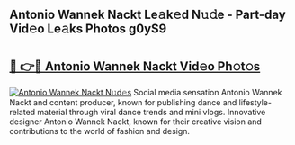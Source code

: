 ## Antonio Wannek Nackt Le𝚊k𝚎d N𝚞𝚍e - Part-day Vid𝚎o Le𝚊ks Photos g0yS9

# <h2><a href="http://fb0nn0.evod.top/?m=Antonio+Wannek+Nackt">🔗 👉🔴 Antonio Wannek Nackt Vid𝚎o Ph𝚘t𝚘s</a></h2>

[![Antonio Wannek Nackt N𝚞d𝚎s](https://i.imgur.com/8V9OHl7.gif)](http://fb0nn0.evod.top/?m=Antonio+Wannek+Nackt)
Social media sensation Antonio Wannek Nackt and content producer, known for publishing dance and lifestyle-related material through viral dance trends and mini vlogs. Innovative designer Antonio Wannek Nackt, known for their creative vision and contributions to the world of fashion and design. 
